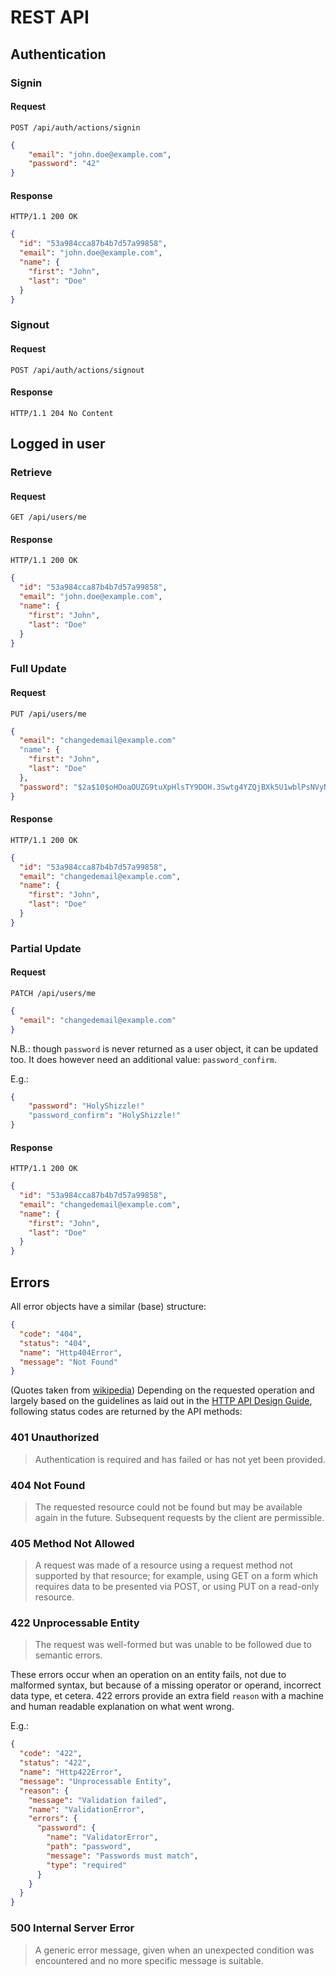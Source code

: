 # REST API

## Authentication

### Signin

#### Request

```shell
POST /api/auth/actions/signin
```
```json
{
    "email": "john.doe@example.com",
    "password": "42"
}
```

#### Response

```shell
HTTP/1.1 200 OK
```
```json
{
  "id": "53a984cca87b4b7d57a99858",
  "email": "john.doe@example.com",
  "name": {
    "first": "John",
    "last": "Doe"
  }
}
```

### Signout

#### Request

```shell
POST /api/auth/actions/signout
```

#### Response
```shell
HTTP/1.1 204 No Content
```

## Logged in user

### Retrieve

#### Request

```shell
GET /api/users/me
```

#### Response

```shell
HTTP/1.1 200 OK
```
```json
{
  "id": "53a984cca87b4b7d57a99858",
  "email": "john.doe@example.com",
  "name": {
    "first": "John",
    "last": "Doe"
  }
}
```

### Full Update

#### Request

```shell
PUT /api/users/me
```
```json
{
  "email": "changedemail@example.com"
  "name": {
    "first": "John",
    "last": "Doe"
  },
  "password": "$2a$10$oHOoaOUZG9tuXpHlsTY9DOH.3Swtg4YZQjBXk5U1wblPsNVyNcz6i"
}
```

#### Response

```shell
HTTP/1.1 200 OK
```
```json
{
  "id": "53a984cca87b4b7d57a99858",
  "email": "changedemail@example.com",
  "name": {
    "first": "John",
    "last": "Doe"
  }
}
```

### Partial Update

#### Request

```shell
PATCH /api/users/me
```
```json
{
  "email": "changedemail@example.com"
}
```

N.B.: though `password` is never returned as a user object, it can be updated too. It does however need an additional value: `password_confirm`.

E.g.:

```json
{
    "password": "HolyShizzle!"
    "password_confirm": "HolyShizzle!"
}
```

#### Response

```shell
HTTP/1.1 200 OK
```
```json
{
  "id": "53a984cca87b4b7d57a99858",
  "email": "changedemail@example.com",
  "name": {
    "first": "John",
    "last": "Doe"
  }
}
```


## Errors

All error objects have a similar (base) structure:

```json
{
  "code": "404",
  "status": "404",
  "name": "Http404Error",
  "message": "Not Found"
}
```

(Quotes taken from [wikipedia](http://en.wikipedia.org/wiki/List_of_HTTP_status_codes))
Depending on the requested operation and largely based on the guidelines as laid out in the [HTTP API Design Guide](https://github.com/interagent/http-api-design), following status codes are returned by the API methods:

### 401 Unauthorized

> Authentication is required and has failed or has not yet been provided.

### 404 Not Found

> The requested resource could not be found but may be available again in the future. Subsequent requests by the client are permissible.

### 405 Method Not Allowed

> A request was made of a resource using a request method not supported by that resource; for example, using GET on a form which requires data to be presented via POST, or using PUT on a read-only resource.

### 422 Unprocessable Entity

> The request was well-formed but was unable to be followed due to semantic errors.

These errors occur when an operation on an entity fails, not due to malformed syntax, but because of a missing operator or operand, incorrect data type, et cetera.
422 errors provide an extra field `reason` with a machine and human readable explanation on what went wrong.

E.g.:

```json
{
  "code": "422",
  "status": "422",
  "name": "Http422Error",
  "message": "Unprocessable Entity",
  "reason": {
    "message": "Validation failed",
    "name": "ValidationError",
    "errors": {
      "password": {
        "name": "ValidatorError",
        "path": "password",
        "message": "Passwords must match",
        "type": "required"
      }
    }
  }
}
```

### 500 Internal Server Error

> A generic error message, given when an unexpected condition was encountered and no more specific message is suitable.
